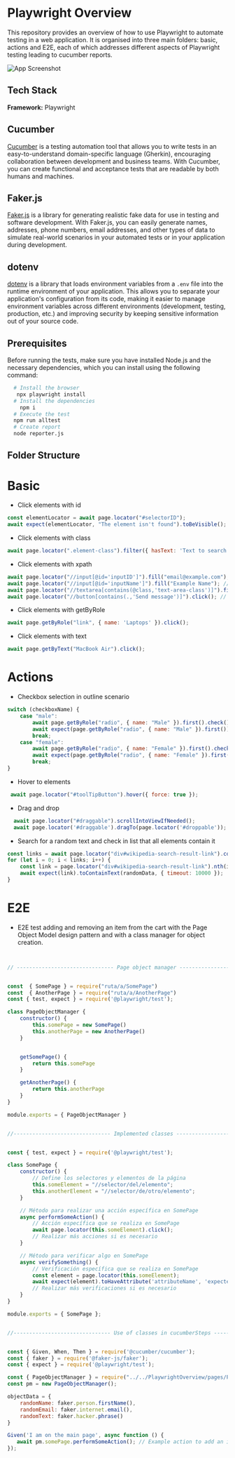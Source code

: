 Playwright Overview
===================
This repository provides an overview of how to use Playwright to automate testing in a web application. It is organised into three main folders: basic, actions and E2E, each of which addresses different aspects of Playwright testing leading to cucumber reports. 

![App Screenshot](https://github.com/CamiloPosada19/PlaywrightOverview/blob/main/ReportEvidence.png)



## Tech Stack

**Framework:** Playwright

## Cucumber

[Cucumber](https://cucumber.io/) is a testing automation tool that allows you to write tests in an easy-to-understand domain-specific language (Gherkin), encouraging collaboration between development and business teams. With Cucumber, you can create functional and acceptance tests that are readable by both humans and machines.

## Faker.js

[Faker.js](https://github.com/Marak/Faker.js) is a library for generating realistic fake data for use in testing and software development. With Faker.js, you can easily generate names, addresses, phone numbers, email addresses, and other types of data to simulate real-world scenarios in your automated tests or in your application during development.

## dotenv

[dotenv](https://github.com/motdotla/dotenv) is a library that loads environment variables from a `.env` file into the runtime environment of your application. This allows you to separate your application's configuration from its code, making it easier to manage environment variables across different environments (development, testing, production, etc.) and improving security by keeping sensitive information out of your source code.




Prerequisites
--------------

Before running the tests, make sure you have installed Node.js and the necessary dependencies, which you can install using the following command:

```bash
  # Install the browser
   npx playwright install
  # Install the dependencies
    npm i 
  # Execute the test
  npm run alltest
  # Create report
  node reporter.js
```



Folder Structure
----------------------

# Basic

 - Click elements with id
```javascript
const elementLocator = await page.locator("#selectorID"); 
await expect(elementLocator, "The element isn't found").toBeVisible();

```
   
 - Click elements with class
```javascript
await page.locator(".element-class").filter({ hasText: 'Text to search' }).click();

```
 - Click elements with xpath
```javascript
await page.locator("//input[@id='inputID']").fill("email@example.com"); // Replace "inputID" with the ID of your email input field
await page.locator("//input[@id='inputName']").fill("Example Name"); // Replace "inputName" with the ID of your name input field
await page.locator("//textarea[contains(@class,'text-area-class')]").fill("Example message"); // Replace "text-area-class" with the class of your text area
await page.locator("//button[contains(.,'Send message')]").click(); // Replace "Send message" with the text on your send message button
```
 - Click elements with getByRole
```javascript
await page.getByRole("link", { name: 'Laptops' }).click();

```
 - Click elements with text
```javascript
await page.getByText("MacBook Air").click();
```
# Actions
 - Checkbox selection in outline scenario
```javascript
switch (checkboxName) {
    case "male":
        await page.getByRole("radio", { name: "Male" }).first().check();
        await expect(page.getByRole("radio", { name: "Male" }).first()).toBeChecked();
        break;
    case "female":
        await page.getByRole("radio", { name: "Female" }).first().check();
        await expect(page.getByRole("radio", { name: "Female" }).first()).toBeChecked();
        break;
}

```
 - Hover to elements
```javascript
 await page.locator("#toolTipButton").hover({ force: true });
```
 - Drag and drop
```javascript
  await page.locator("#draggable").scrollIntoViewIfNeeded();
  await page.locator('#draggable').dragTo(page.locator('#droppable'));
```
 - Search for a random text and check in list that all elements contain it
```javascript
const links = await page.locator("div#wikipedia-search-result-link").count();
for (let i = 0; i < links; i++) {
    const link = page.locator("div#wikipedia-search-result-link").nth(i);
    await expect(link).toContainText(randomData, { timeout: 10000 });
}
```
# E2E
 - E2E test adding and removing an item from the cart with the Page Object Model design pattern and with a class manager for object creation.
```javascript


// ------------------------------- Page object manager -------------------------------


const  { SomePage } = require("ruta/a/SomePage")
const  { AnotherPage } = require("ruta/a/AnotherPage")
const { test, expect } = require('@playwright/test');

class PageObjectManager {
    constructor() {
        this.somePage = new SomePage()
        this.anotherPage = new AnotherPage()
    }


    getSomePage() {
        return this.somePage
    }

    getAnotherPage() {
        return this.anotherPage
    }
}

module.exports = { PageObjectManager }


//------------------------------- Implemented classes -------------------------------


const { test, expect } = require('@playwright/test');

class SomePage {
    constructor() {
        // Define los selectores y elementos de la página
        this.someElement = "//selector/del/elemento";
        this.anotherElement = "//selector/de/otro/elemento";
    }

    // Método para realizar una acción específica en SomePage
    async performSomeAction() {
        // Acción específica que se realiza en SomePage
        await page.locator(this.someElement).click();
        // Realizar más acciones si es necesario
    }

    // Método para verificar algo en SomePage
    async verifySomething() {
        // Verificación específica que se realiza en SomePage
        const element = page.locator(this.someElement);
        await expect(element).toHaveAttribute('attributeName', 'expectedValue');
        // Realizar más verificaciones si es necesario
    }
}

module.exports = { SomePage };


//------------------------------- Use of classes in cucumberSteps -------------------------------


const { Given, When, Then } = require('@cucumber/cucumber');
const { faker } = require('@faker-js/faker');
const { expect } = require('@playwright/test');

const { PageObjectManager } = require("../../PlaywrightOverview/pages/PageObjectManager")
const pm = new PageObjectManager();

objectData = {
    randomName: faker.person.firstName(),
    randomEmail: faker.internet.email(),
    randomText: faker.hacker.phrase()
}

Given('I am on the main page', async function () {
   await pm.somePage.performSomeAction(); // Example action to add an item
});




```


